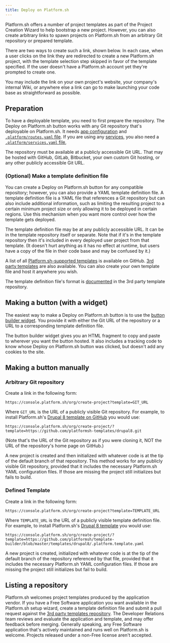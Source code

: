 ```yaml
---
title: Deploy on Platform.sh
---
```


Platform.sh offers a number of project templates as part of the Project Creation Wizard to help bootstrap a new project.
However, you can also create arbitrary links to spawn projects on Platform.sh from an arbitrary Git repository or prepared template.

There are two ways to create such a link, shown below.
In each case, when a user clicks on the link they are redirected to create a new Platform.sh project,
with the template selection step skipped in favor of the template specified.
If the user doesn't have a Platform.sh account yet they're prompted to create one.

You may include the link on your own project's website, your company's internal Wiki,
or anywhere else a link can go to make launching your code base as straightforward as possible.

## Preparation

To have a deployable template, you need to first prepare the repository.
The Deploy on Platform.sh button works with any Git repository that's deployable on Platform.sh.
It needs [app configuration](../create-apps/_index.md)
and [`.platform/routes.yaml` file](../define-routes/_index.md).
If you are using any [services](../add-services/_index.md),
you also need a [`.platform/services.yaml` file](../add-services/_index.md),

The repository must be available at a publicly accessible Git URL.
That may be hosted with GitHub, GitLab, Bitbucket, your own custom Git hosting,
or any other publicly accessible Git URL.

### (Optional) Make a template definition file

You can create a Deploy on Platform.sh button for any compatible repository;
however, you can also provide a YAML template definition file.
A template definition file is a YAML file that references a Git repository but can also include additional information,
such as limiting the resulting project to a certain minimum project size or only allowing it to be deployed in certain regions.
Use this mechanism when you want more control over how the template gets deployed.

The template definition file may be at any publicly accessible URL.
It can be in the template repository itself or separate.
Note that if it's in the template repository then it's included in every deployed user project from that template.
(It doesn't hurt anything as it has no effect at runtime,
but users have a copy of the file in their code base and may be confused by it.)

A list of all [Platform.sh-supported templates](https://github.com/platformsh/template-builder/tree/master/templates) is available on GitHub.
[3rd party templates](https://github.com/platformsh/templates-external/) are also available.
You can also create your own template file and host it anywhere you wish.

The template definition file's format is [documented](https://github.com/platformsh/templates-external/blob/master/template-definition.yaml)
in the 3rd party template repository.

## Making a button (with a widget)

The easiest way to make a Deploy on Platform.sh button is to use the [button builder widget](https://platform.sh/deploy/).
You provide it with either the Git URL of the repository or a URL to a corresponding template definition file.

The button builder widget gives you an HTML fragment to copy and paste to wherever you want the button hosted.
It also includes a tracking code to know whose Deploy on Platform.sh button was clicked, but doesn't add any cookies to the site.

## Making a button manually

### Arbitrary Git repository

Create a link in the following form:

```text
https://console.platform.sh/org/create-project?template=GIT_URL
```

Where `GIT_URL` is the URL of a publicly visible Git repository.
For example, to install Platform.sh's [Drupal 8 template on GitHub](https://github.com/platformsh-templates/drupal8) you would use:

```text
https://console.platform.sh/org/create-project/?template=https://github.com/platformsh-templates/drupal8.git
```

(Note that's the URL of the Git repository as if you were cloning it, NOT the URL of the repository's home page on GitHub.)

A new project is created and then initialized with whatever code is at the tip of the default branch of that repository.
This method works for any publicly visible Git repository,
provided that it includes the necessary Platform.sh YAML configuration files.
If those are missing the project still initializes but fails to build.

### Defined Template

Create a link in the following form:

```text
https://console.platform.sh/org/create-project?template=TEMPLATE_URL
```

Where `TEMPLATE_URL` is the URL of a publicly visible template definition file.
For example, to install Platform.sh's [Drupal 8 template](https://github.com/platformsh-templates/drupal8) you would use:

```text
https://console.platform.sh/org/create-project/?template=https://github.com/platformsh/template-builder/blob/master/templates/drupal8/.platform.template.yaml
```

A new project is created, initialized with whatever code is at the tip of the default branch of the repository referenced by that file,
provided that it includes the necessary Platform.sh YAML configuration files.
If those are missing the project still initializes but fail to build.

## Listing a repository

Platform.sh welcomes project templates produced by the application vendor.
If you have a Free Software application you want available in the Platform.sh setup wizard,
create a template definition file and submit a pull request against the [3rd party templates repository](https://github.com/platformsh/templates-external/).
The Developer Relations team reviews and evaluate the application and template, and may offer feedback before merging.
Generally speaking, any Free Software application that's actively maintained and runs well on Platform.sh is welcome.
Projects released under a non-Free license aren't accepted.
